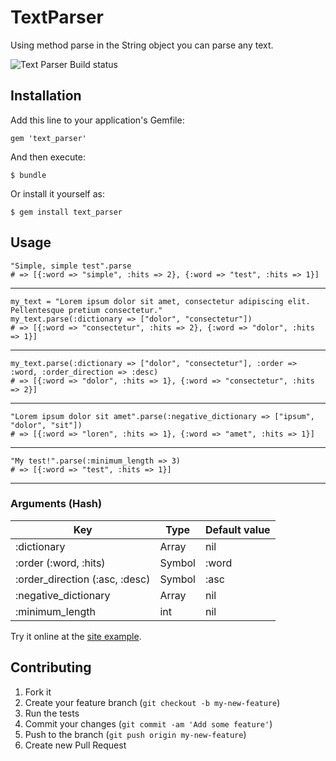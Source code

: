 # TextParser

Using method parse in the String object you can parse any text.

![Text Parser Build status](https://secure.travis-ci.org/fpaula/text_parser.png)

## Installation

Add this line to your application's Gemfile:

    gem 'text_parser'

And then execute:

    $ bundle

Or install it yourself as:

    $ gem install text_parser

## Usage

    "Simple, simple test".parse 
    # => [{:word => "simple", :hits => 2}, {:word => "test", :hits => 1}]

---

    my_text = "Lorem ipsum dolor sit amet, consectetur adipiscing elit. Pellentesque pretium consectetur."
    my_text.parse(:dictionary => ["dolor", "consectetur"])
    # => [{:word => "consectetur", :hits => 2}, {:word => "dolor", :hits => 1}]

---

    my_text.parse(:dictionary => ["dolor", "consectetur"], :order => :word, :order_direction => :desc)
    # => [{:word => "dolor", :hits => 1}, {:word => "consectetur", :hits => 2}]

---

    "Lorem ipsum dolor sit amet".parse(:negative_dictionary => ["ipsum", "dolor", "sit"])
    # => [{:word => "loren", :hits => 1}, {:word => "amet", :hits => 1}]

---

    "My test!".parse(:minimum_length => 3)
    # => [{:word => "test", :hits => 1}]

---

### Arguments (Hash)

| Key                             | Type   | Default value |
| ------------------------------- | ------ | ------------- |
| :dictionary                     | Array  | nil           |
| :order (:word, :hits)           | Symbol | :word         |
| :order_direction (:asc, :desc)  | Symbol | :asc          |
| :negative_dictionary            | Array  | nil           |
| :minimum_length                 | int    | nil           |

Try it online at the [site example](http://textparser.heroku.com "Title").

## Contributing

1. Fork it
2. Create your feature branch (`git checkout -b my-new-feature`)
3. Run the tests
4. Commit your changes (`git commit -am 'Add some feature'`)
5. Push to the branch (`git push origin my-new-feature`)
6. Create new Pull Request

